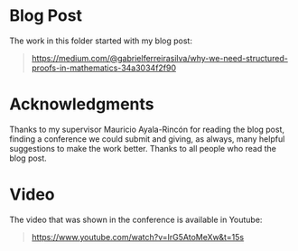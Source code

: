 # Blog Post
The work in this folder started with my blog post:
> https://medium.com/@gabrielferreirasilva/why-we-need-structured-proofs-in-mathematics-34a3034f2f90

# Acknowledgments
Thanks to my supervisor Mauricio Ayala-Rincón for reading the blog post, finding a
conference we could submit and giving, as always, many helpful suggestions to make
the work better. Thanks to all people who read the blog post.  

# Video 
The video that was shown in the conference is available in Youtube: 
> https://www.youtube.com/watch?v=IrG5AtoMeXw&t=15s

